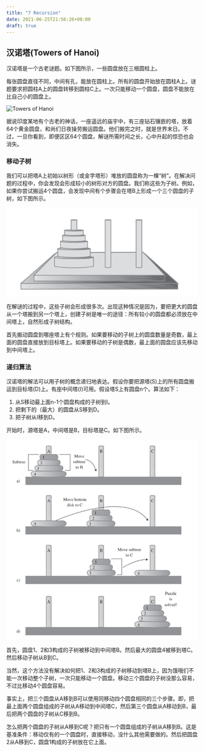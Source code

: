 ```yaml
---
title: "7 Recursion"
date: 2021-06-25T21:56:26+08:00
draft: true
---
```


## 汉诺塔(Towers of Hanoi)

汉诺塔是一个古老谜题。如下图所示，一些圆盘放在三根圆柱上。

每张圆盘直径不同，中间有孔，能放在圆柱上。所有的圆盘开始放在圆柱A上。谜题要求把圆柱A上的圆盘转移到圆柱C上。一次只能移动一个圆盘，圆盘不能放在比自己小的圆盘上。

![Towers of Hanoi](/static/algorithms/recursion-tower-of-hanoi.png)

据说印度某地有个古老的神话，一座遥远的庙宇中，有三座钻石镶嵌的塔，放着64个黄金圆盘，和尚们日夜操劳搬运圆盘。他们搬完之时，就是世界末日。不过，一旦你看到，即便区区64个圆盘，解谜所需时间之长，心中升起的惊恐也会消失。

### 移动子树

我们可以把塔A上初始以树形（或金字塔形）堆放的圆盘称为一棵“树”。在解决问题的过程中，你会发现会形成较小的树形对方的圆盘。我们称这些为子树。例如，如果你尝试搬运4个圆盘，会发现中间有个步骤会在塔B上形成一个三个圆盘的子树，如下图所示。

![A subtree on tower B](/static/algorithms/recursion-subtree-on-tower-b.png)

在解谜的过程中，这些子树会形成很多次。出现这种情况是因为，要把更大的圆盘从一个塔搬到另一个塔上，创建子树是唯一的途径：所有较小的圆盘都必须放在中间塔上，自然形成子树结构。

首先搬动圆盘到哪座塔上有个规则。如果要移动的子树上的圆盘数量是奇数，最上面的圆盘直接放到目标塔上。如果要移动的子树是偶数，最上面的圆盘应该先移动到中间塔上。

### 递归算法

汉诺塔的解法可以用子树的概念递归地表达。假设你要把源塔(S)上的所有圆盘搬运到目标塔(D)上。有座中间塔(I)可用。假设塔S上有圆盘n个。算法如下：

1. 从S移动最上面n-1个圆盘构成的子树到I。
2. 把剩下的（最大）的圆盘从S移到D。
3. 把子树从I移到D。

开始时，源塔是A，中间塔是B，目标塔是C。如下图所示。

![Recursive solution to towers puzzle](/static/algorithms/recursion-recursive-solution-to-towers-puzzle.png)

首先，圆盘1、2和3构成的子树被移动到中间塔B。然后最大的圆盘4被移到塔C。然后移动子树从B到C。

当然，这个方法没有解决如何把1、2和3构成的子树移动到塔B上，因为饿哦们不能一次移动整个子树，一次只能移动一个圆盘。移动三个圆盘的子树没那么容易，不过比移动4个圆盘容易。

事实上，把三个圆盘从A移到B可以使用同移动四个圆盘相同的三个步骤。即，把最上面两个圆盘组成的子树从A移动到中间塔C，然后第三个圆盘从A移动到B，最后把两个圆盘的子树从C移到B。

怎么把两个圆盘的子树从A移到C呢？把只有一个圆盘组成的子树从A移到B。这是基准条件：移动仅有的一个圆盘时，直接移动，没什么其他需要做的。然后把圆盘2从A移到C，圆盘1构成的子树放在它上面。